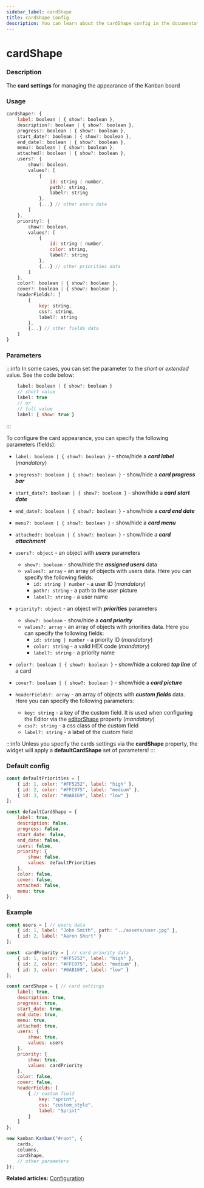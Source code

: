 ```yaml
---
sidebar_label: cardShape
title: cardShape Config
description: You can learn about the cardShape config in the documentation of the DHTMLX JavaScript Kanban library. Browse developer guides and API reference, try out code examples and live demos, and download a free 30-day evaluation version of DHTMLX Kanban.
---
```


# cardShape

### Description

The **card settings** for managing the appearance of the Kanban board

### Usage

~~~jsx {}
cardShape?: {
	label: boolean | { show?: boolean },
	description?: boolean | { show?: boolean },
	progress?: boolean | { show?: boolean },
	start_date?: boolean | { show?: boolean },
	end_date?: boolean | { show?: boolean },
	menu?: boolean | { show?: boolean },
	attached?: boolean | { show?: boolean },
	users?: {
		show?: boolean,
		values?: [
			{
				id: string | number,
				path?: string,
				label?: string
			},
			{...} // other users data
		]
	},
	priority?: {
		show?: boolean,
		values?: [
			{
				id: string | number,
				color: string,
				label?: string
			},
			{...} // other priorities data
		]
	},
	color?: boolean | { show?: boolean },
	cover?: boolean | { show?: boolean },
	headerFields?: [
		{
			key: string,
			css?: string,
			label?: string
		},
		{...} // other fields data
	]
}
~~~

### Parameters

:::info
In some cases, you can set the parameter to the *short* or *extended* value. See the code below:

~~~jsx {3,6}
	label: boolean | { show?: boolean }
	// short value
	label: true
	// or
	// full value
	label: { show: true }
~~~
:::

To configure the card appearance, you can specify the following parameters (fields):

- `label: boolean | { show?: boolean }` - show/hide a ***card label*** (*mandatory*)
- `progress?: boolean | { show?: boolean }` - show/hide a ***card progress bar***
- `start_date?: boolean | { show?: boolean }` - show/hide a ***card start date***
- `end_date?: boolean | { show?: boolean }` - show/hide a ***card end date***
- `menu?: boolean | { show?: boolean }` - show/hide a ***card menu***
- `attached?: boolean | { show?: boolean }` - show/hide a ***card attachment***

- `users?: object` - an object with ***users*** parameters
	- `show?: boolean` - show/hide the ***assigned users*** data
	- `values?: array` - an array of objects with users data. Here you can specify the following fields:
		- `id: string | number` - a user ID (*mandatory*)
		- `path?: string` - a path to the user picture
		- `label?: string` - a user name

- `priority?: object` - an object with ***priorities*** parameters
	- `show?: boolean` - show/hide a ***card priority***
	- `values?: array` - an array of objects with priorities data. Here you can specify the following fields:
		- `id: string | number` - a priority ID (*mandatory*)
		- `color: string` - a valid HEX code (*mandatory*)
		- `label?: string` - a priority name

- `color?: boolean | { show?: boolean }` - show/hide a colored ***top line*** of a card
- `cover?: boolean | { show?: boolean }` - show/hide a ***card picture***

- `headerFields?: array` - an array of objects with ***custom fields*** data. Here you can specify the following parameters:
	- `key: string` - a key of the custom field. It is used when configuring the Editor via the [editorShape](../js_kanban_editorshape_config) property (*mandatory*)
	- `css?: string` - a css class of the custom field
	- `label?: string` - a label of the custom field

:::info
Unless you specify the cards settings via the **cardShape** property, the widget will apply a **defaultCardShape** set of parameters!
:::

### Default config

~~~jsx {}
const defaultPriorities = [
	{ id: 1, color: "#FF5252", label: "high" },
	{ id: 2, color: "#FFC975", label: "medium" },
	{ id: 3, color: "#0AB169", label: "low" }
];

const defaultCardShape = {
	label: true,
	description: false,
	progress: false,
	start_date: false,
	end_date: false,
	users: false,
	priority: {
		show: false,
		values: defaultPriorities
	},
	color: false,
	cover: false,
	attached: false,
	menu: true
};
~~~

### Example

~~~jsx {42}
const users = [ // users data
	{ id: 1, label: "John Smith", path: "../assets/user.jpg" },
	{ id: 2, label: "Aaron Short" }
];

const  cardPriority = [ // card priority data
	{ id: 1, color: "#FF5252", label: "high" },
	{ id: 2, color: "#FFC975", label: "medium" },
	{ id: 3, color: "#0AB169", label: "low" }
];

const cardShape = { // card settings
	label: true,
	description: true,
	progress: true,
	start_date: true,
	end_date: true,
	menu: true,
	attached: true,
	users: {
		show: true,
		values: users
	},
	priority: {
		show: true,
		values: cardPriority
	},
	color: false,
	cover: false,
	headerFields: [
		{ // custom field
			key: "sprint",
			css: "custom_style",
			label: "Sprint"
		}
	]
};

new kanban.Kanban("#root", {
	cards,
	columns,
	cardShape,
	// other parameters
});
~~~

**Related articles:** [Configuration](../../../guides/configuration#cards)
